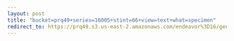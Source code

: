```yaml
---
layout: post
title: "bucket=prq49+series=16005+stint=66+view=text+what=specimen"
redirect_to: https://prq49.s3.us-east-2.amazonaws.com/endeavor%3D16/genomes/stage%3D0%2Bwhat%3Dgenerated/stint%3D66/series%3D16005/a%3Dgenome%2Bcriteria%3Dabundance%2Bmorph%3Dwildtype%2Bproc%3D0%2Bseries%3D16005%2Bstint%3D66%2Bthread%3D0%2Bvariation%3Dmaster%2Bext%3D.json.gz
---
```

